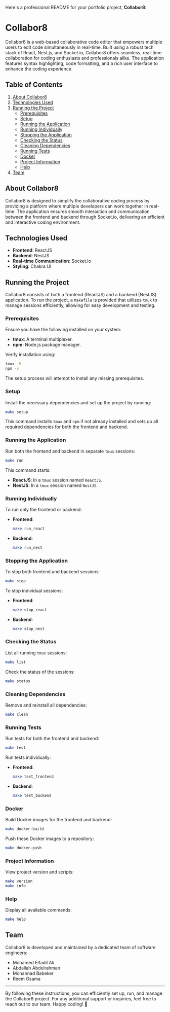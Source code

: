 Here's a professional README for your portfolio project, **Collabor8**:

# Collabor8

Collabor8 is a web-based collaborative code editor that empowers multiple users to edit code simultaneously in real-time. Built using a robust tech stack of React, Nest.js, and Socket.io, Collabor8 offers seamless, real-time collaboration for coding enthusiasts and professionals alike. The application features syntax highlighting, code formatting, and a rich user interface to enhance the coding experience.

## Table of Contents

1. [About Collabor8](#about-collabor8)
2. [Technologies Used](#technologies-used)
3. [Running the Project](#running-the-project)
   - [Prerequisites](#prerequisites)
   - [Setup](#setup)
   - [Running the Application](#running-the-application)
   - [Running Individually](#running-individually)
   - [Stopping the Application](#stopping-the-application)
   - [Checking the Status](#checking-the-status)
   - [Cleaning Dependencies](#cleaning-dependencies)
   - [Running Tests](#running-tests)
   - [Docker](#docker)
   - [Project Information](#project-information)
   - [Help](#help)
4. [Team](#team)

## About Collabor8

Collabor8 is designed to simplify the collaborative coding process by providing a platform where multiple developers can work together in real-time. The application ensures smooth interaction and communication between the frontend and backend through Socket.io, delivering an efficient and interactive coding environment. 

## Technologies Used

- **Frontend**: ReactJS
- **Backend**: NestJS
- **Real-time Communication**: Socket.io
- **Styling**: Chakra UI

## Running the Project

Collabor8 consists of both a frontend (ReactJS) and a backend (NestJS) application. To run the project, a `Makefile` is provided that utilizes `tmux` to manage sessions efficiently, allowing for easy development and testing.

### Prerequisites

Ensure you have the following installed on your system:

- **tmux**: A terminal multiplexer.
- **npm**: Node.js package manager.

Verify installation using:

```bash
tmux -V
npm -v
```

The setup process will attempt to install any missing prerequisites.

### Setup

Install the necessary dependencies and set up the project by running:

```bash
make setup
```

This command installs `tmux` and `npm` if not already installed and sets up all required dependencies for both the frontend and backend.

### Running the Application

Run both the frontend and backend in separate `tmux` sessions:

```bash
make run
```

This command starts:

- **ReactJS**: In a `tmux` session named `ReactJS`.
- **NestJS**: In a `tmux` session named `NestJS`.

### Running Individually

To run only the frontend or backend:

- **Frontend**:
  ```bash
  make run_react
  ```

- **Backend**:
  ```bash
  make run_nest
  ```

### Stopping the Application

To stop both frontend and backend sessions:

```bash
make stop
```

To stop individual sessions:

- **Frontend**:
  ```bash
  make stop_react
  ```

- **Backend**:
  ```bash
  make stop_nest
  ```

### Checking the Status

List all running `tmux` sessions:

```bash
make list
```

Check the status of the sessions:

```bash
make status
```

### Cleaning Dependencies

Remove and reinstall all dependencies:

```bash
make clean
```

### Running Tests

Run tests for both the frontend and backend:

```bash
make test
```

Run tests individually:

- **Frontend**:
  ```bash
  make test_frontend
  ```

- **Backend**:
  ```bash
  make test_backend
  ```

### Docker

Build Docker images for the frontend and backend:

```bash
make docker-build
```

Push these Docker images to a repository:

```bash
make docker-push
```

### Project Information

View project version and scripts:

```bash
make version
make info
```

### Help

Display all available commands:

```bash
make help
```

## Team

Collabor8 is developed and maintained by a dedicated team of software engineers:

- Mohamed Elfadil Ali
- Abdallah Abdelrahman
- Mohannad Babeker
- Reem Osama

---

By following these instructions, you can efficiently set up, run, and manage the Collabor8 project. For any additional support or inquiries, feel free to reach out to our team. Happy coding! 🚀
